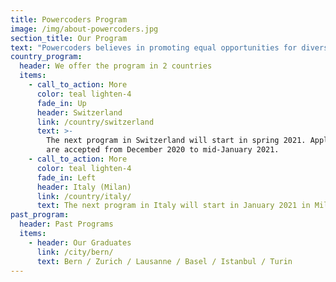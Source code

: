 ```yaml
---
title: Powercoders Program
image: /img/about-powercoders.jpg
section_title: Our Program
text: "Powercoders believes in promoting equal opportunities for diverse talents in the IT industry.\L We train women and men of diverse backgrounds to fulfil their potential in a digital future.\n\nWe offer a 3-month coding boot camp, followed by an internship. The ultimate goal of Powercoders is the permanent placement of trained refugees & migrants in IT-companies and IT-departments. \n\nThe program ist fully funded and free of charge for the selected participants.\n\n- - -\n\n## The program\n\n![](/img/powercoders_graphic_programme_mai2020_participants.png)\n\nIn order to be able to run the program, we are dependent on the support of the IT industry providing internships as well as on volunteers who either support the class teacher during school phase as IT Trainers or accompany participants during their internships as Job Coaches.\n\n- - -\n\n## Get involved as\n\n<a href=\"/participant/\" class=\"btn waves-effect waves-light pwc-red\">PARTICIPANT</a> \n<a href=\"/company/\" class=\"btn waves-effect waves-light pwc-red\">COMPANY</a> \n<a href=\"/volunteer/\" class=\"btn waves-effect waves-light pwc-red\">JOB COACH</a> \n<a href=\"/volunteer/\" class=\"btn waves-effect waves-light pwc-red\">IT TRAINER</a>"
country_program:
  header: We offer the program in 2 countries
  items:
    - call_to_action: More
      color: teal lighten-4
      fade_in: Up
      header: Switzerland
      link: /country/switzerland
      text: >-
        The next program in Switzerland will start in spring 2021. Applications
        are accepted from December 2020 to mid-January 2021.
    - call_to_action: More
      color: teal lighten-4
      fade_in: Left
      header: Italy (Milan)
      link: /country/italy/
      text: The next program in Italy will start in January 2021 in Milan.
past_program:
  header: Past Programs
  items:
    - header: Our Graduates
      link: /city/bern/
      text: Bern / Zurich / Lausanne / Basel / Istanbul / Turin
---
```


